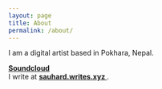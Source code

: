 ```yaml
---
layout: page
title: About
permalink: /about/
---
```


I am a digital artist based in Pokhara, Nepal.

**<a href="https://soundcloud.com/" target="_blank"> Soundcloud </a>** <br>
I write at **<a href="https://sauhard.writes.xyz" target="_blank"> sauhard.writes.xyz </a>**.



